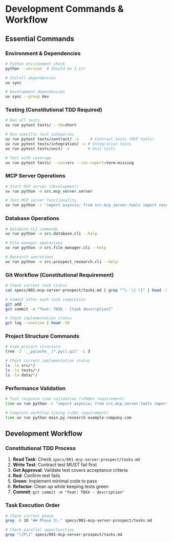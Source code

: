 # Development Commands & Workflow

## Essential Commands

### Environment & Dependencies
```bash
# Python environment check
python --version  # Should be 3.11+

# Install dependencies
uv sync

# Development dependencies
uv sync --group dev
```

### Testing (Constitutional TDD Required)
```bash
# Run all tests
uv run pytest tests/ --tb=short

# Run specific test categories
uv run pytest tests/contract/ -v     # Contract tests (MCP tools)
uv run pytest tests/integration/ -v # Integration tests
uv run pytest tests/unit/ -v        # Unit tests

# Test with coverage
uv run pytest tests/ --cov=src --cov-report=term-missing
```

### MCP Server Operations
```bash
# Start MCP server (development)
uv run python -m src.mcp_server.server

# Test MCP server functionality
uv run python -c "import asyncio; from src.mcp_server.tools import research_prospect; print(asyncio.run(research_prospect('example.com')))"
```

### Database Operations
```bash
# Database CLI commands
uv run python -m src.database.cli --help

# File manager operations
uv run python -m src.file_manager.cli --help

# Research operations
uv run python -m src.prospect_research.cli --help
```

### Git Workflow (Constitutional Requirement)
```bash
# Check current task status
cat specs/001-mcp-server-prospect/tasks.md | grep "^\- \[ \]" | head -5

# Commit after each task completion
git add .
git commit -m "feat: T0XX - [task description]"

# Check implementation status
git log --oneline | head -10
```

### Project Structure Commands
```bash
# View project structure
tree -I '__pycache__|*.pyc|.git' -L 3

# Check current implementation status
ls -la src/*/
ls -la tests/*/
ls -la data/*/
```

### Performance Validation
```bash
# Tool response time validation (<200ms requirement)
time uv run python -c "import asyncio; from src.mcp_server.tools import get_prospect_data; print(asyncio.run(get_prospect_data('test-id')))"

# Complete workflow timing (<30s requirement)  
time uv run python main.py research example-company.com
```

## Development Workflow

### Constitutional TDD Process
1. **Read Task**: Check `specs/001-mcp-server-prospect/tasks.md`
2. **Write Test**: Contract test MUST fail first
3. **Get Approval**: Validate test covers acceptance criteria
4. **Red**: Confirm test fails
5. **Green**: Implement minimal code to pass
6. **Refactor**: Clean up while keeping tests green
7. **Commit**: `git commit -m "feat: T0XX - description"`

### Task Execution Order
```bash
# Check current phase
grep -A 10 "## Phase 3\." specs/001-mcp-server-prospect/tasks.md

# Check parallel opportunities
grep "\[P\]" specs/001-mcp-server-prospect/tasks.md
```